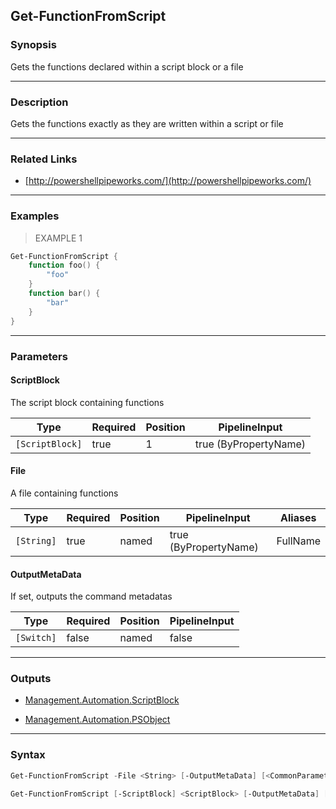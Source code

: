 Get-FunctionFromScript
----------------------

### Synopsis
Gets the functions declared within a script block or a file

---

### Description

Gets the functions exactly as they are written within a script or file

---

### Related Links
* [http://powershellpipeworks.com/](http://powershellpipeworks.com/)

---

### Examples
> EXAMPLE 1

```PowerShell
Get-FunctionFromScript {
    function foo() {
        "foo"
    }
    function bar() {
        "bar"
    }
}
```

---

### Parameters
#### **ScriptBlock**
The script block containing functions

|Type           |Required|Position|PipelineInput        |
|---------------|--------|--------|---------------------|
|`[ScriptBlock]`|true    |1       |true (ByPropertyName)|

#### **File**
A file containing functions

|Type      |Required|Position|PipelineInput        |Aliases |
|----------|--------|--------|---------------------|--------|
|`[String]`|true    |named   |true (ByPropertyName)|FullName|

#### **OutputMetaData**
If set, outputs the command metadatas

|Type      |Required|Position|PipelineInput|
|----------|--------|--------|-------------|
|`[Switch]`|false   |named   |false        |

---

### Outputs
* [Management.Automation.ScriptBlock](https://learn.microsoft.com/en-us/dotnet/api/System.Management.Automation.ScriptBlock)

* [Management.Automation.PSObject](https://learn.microsoft.com/en-us/dotnet/api/System.Management.Automation.PSObject)

---

### Syntax
```PowerShell
Get-FunctionFromScript -File <String> [-OutputMetaData] [<CommonParameters>]
```
```PowerShell
Get-FunctionFromScript [-ScriptBlock] <ScriptBlock> [-OutputMetaData] [<CommonParameters>]
```
